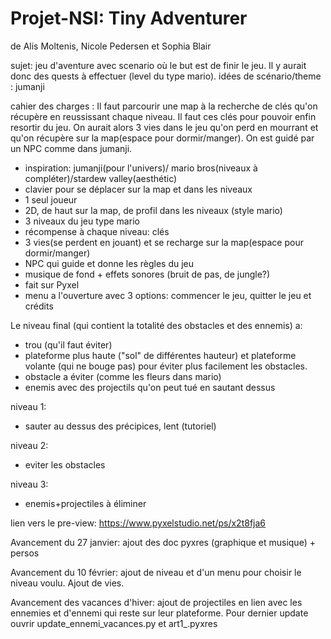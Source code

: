 # Projet-NSI: Tiny Adventurer
de Alis Moltenis, Nicole Pedersen et Sophia Blair

sujet: jeu d'aventure avec scenario où le but est de finir le jeu. Il y aurait donc des quests à effectuer (level du type mario). idées de scénario/theme : jumanji

cahier des charges :
Il faut parcourir une map à la recherche de clés qu'on récupère en reussissant chaque niveau. Il faut ces clés pour pouvoir enfin resortir du jeu. On aurait alors 3 vies dans le jeu qu'on perd en mourrant et qu'on récupère sur la map(espace pour dormir/manger). On est guidé par un NPC comme dans jumanji.

   - inspiration: jumanji(pour l'univers)/ mario bros(niveaux à compléter)/stardew valley(aesthétic)
   - clavier pour se déplacer sur la map et dans les niveaux
   - 1 seul joueur
   - 2D, de haut sur la map, de profil dans les niveaux (style mario)
   - 3 niveaux du jeu type mario
   - récompense à chaque niveau: clés 
   - 3 vies(se perdent en jouant) et se recharge sur la map(espace pour dormir/manger)
   - NPC qui guide et donne les règles du jeu
   - musique de fond + effets sonores (bruit de pas, de jungle?)
   - fait sur Pyxel
   - menu a l'ouverture avec 3 options: commencer le jeu, quitter le jeu et crédits 
 
 Le niveau final (qui contient la totalité des obstacles et des ennemis) a:
   - trou (qu'il faut éviter)
   - plateforme plus haute ("sol" de différentes hauteur) et plateforme volante (qui ne bouge pas) pour éviter plus facilement les obstacles.
   - obstacle a éviter (comme les fleurs dans mario)
   - enemis avec des projectils qu'on peut tué en sautant dessus
   
 niveau 1:
  - sauter au dessus des précipices, lent (tutoriel)

niveau 2:
 - eviter les obstacles

niveau 3:
 - enemis+projectiles à éliminer

lien vers le pre-view: https://www.pyxelstudio.net/ps/x2t8fja6

Avancement du 27 janvier: ajout des doc pyxres (graphique et musique) + persos

Avancement du 10 février: ajout de niveau et d'un menu pour choisir le niveau voulu. Ajout de vies. 

Avancement des vacances d'hiver: ajout de projectiles en lien avec les ennemies et d'ennemi qui reste sur leur plateforme. Pour dernier update ouvrir update_ennemi_vacances.py et art1_.pyxres
